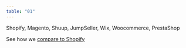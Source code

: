 ```yaml
---
table: "01"
---
```

Shopify, Magento, Shuup, JumpSeller, Wix, Woocommerce, PrestaShop

See how we [compare to Shopify](#)
